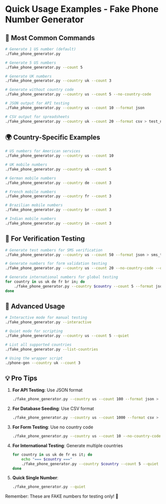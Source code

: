 # Quick Usage Examples - Fake Phone Number Generator

## 🚀 Most Common Commands

```bash
# Generate 1 US number (default)
./fake_phone_generator.py

# Generate 5 US numbers
./fake_phone_generator.py --count 5

# Generate UK numbers
./fake_phone_generator.py --country uk --count 3

# Generate without country code
./fake_phone_generator.py --country us --count 5 --no-country-code

# JSON output for API testing
./fake_phone_generator.py --country us --count 10 --format json

# CSV output for spreadsheets
./fake_phone_generator.py --country uk --count 20 --format csv > test_numbers.csv
```

## 🌍 Country-Specific Examples

```bash
# US numbers for American services
./fake_phone_generator.py --country us --count 10

# UK mobile numbers
./fake_phone_generator.py --country uk --count 5

# German mobile numbers
./fake_phone_generator.py --country de --count 3

# French mobile numbers
./fake_phone_generator.py --country fr --count 3

# Brazilian mobile numbers
./fake_phone_generator.py --country br --count 3

# Indian mobile numbers
./fake_phone_generator.py --country in --count 3
```

## 📱 For Verification Testing

```bash
# Generate test numbers for SMS verification
./fake_phone_generator.py --country us --count 50 --format json > sms_test_numbers.json

# Generate numbers for form validation testing
./fake_phone_generator.py --country us --count 20 --no-country-code --quiet

# Generate international numbers for global testing
for country in us uk de fr br in; do
    ./fake_phone_generator.py --country $country --count 5 --format json > ${country}_numbers.json
done
```

## 🔧 Advanced Usage

```bash
# Interactive mode for manual testing
./fake_phone_generator.py --interactive

# Quiet mode for scripting
./fake_phone_generator.py --country us --count 5 --quiet

# List all supported countries
./fake_phone_generator.py --list-countries

# Using the wrapper script
./phone-gen --country uk --count 3
```

## 💡 Pro Tips

1. **For API Testing**: Use JSON format
   ```bash
   ./fake_phone_generator.py --country us --count 100 --format json > api_test_numbers.json
   ```

2. **For Database Seeding**: Use CSV format
   ```bash
   ./fake_phone_generator.py --country us --count 1000 --format csv > seed_numbers.csv
   ```

3. **For Form Testing**: Use no country code
   ```bash
   ./fake_phone_generator.py --country us --count 10 --no-country-code --quiet
   ```

4. **For International Testing**: Generate multiple countries
   ```bash
   for country in us uk de fr es it; do
       echo "=== $country ==="
       ./fake_phone_generator.py --country $country --count 5 --quiet
   done
   ```

5. **Quick Single Number**: 
   ```bash
   ./fake_phone_generator.py --quiet
   ```

Remember: These are FAKE numbers for testing only! 🚨